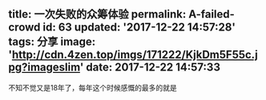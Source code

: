 title: 一次失败的众筹体验
permalink: A-failed-crowd
id: 63
updated: '2017-12-22 14:57:28'
tags: 分享
image: 'http://cdn.4zen.top/imgs/171222/KjkDm5F55c.jpg?imageslim'
date: 2017-12-22 14:57:33
---

不知不觉又是18年了，每年这个时候感慨的最多的就是